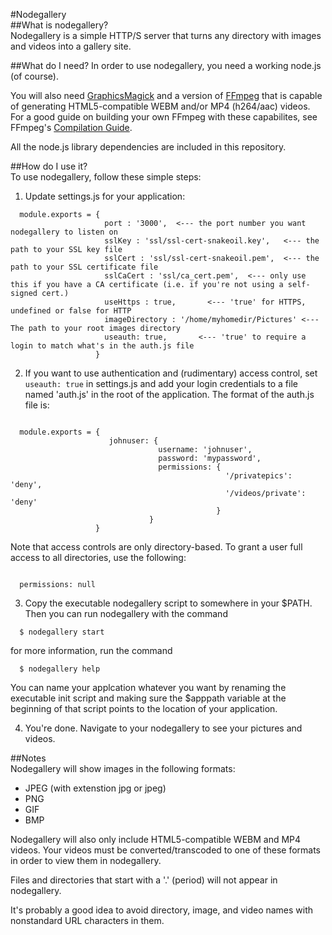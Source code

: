 #Nodegallery  
##What is nodegallery?  
Nodegallery is a simple HTTP/S server that turns any directory with images and videos into a gallery site.  

##What do I need?
In order to use nodegallery, you need a working node.js (of course).  

You will also need [GraphicsMagick](http://graphicsmagick.org) and a version of [FFmpeg](https://ffmpeg.org) that is capable of generating HTML5-compatible  WEBM and/or MP4 (h264/aac) videos. For a good guide on building your own FFmpeg with these capabilites, see FFmpeg's [Compilation Guide](https://trac.ffmpeg.org/wiki/CompilationGuide).  

All the node.js library dependencies are included in this repository.

##How do I use it?  
To use nodegallery, follow these simple steps:  
1. Update settings.js for your application:  

  ```        
    module.exports = { 
                       port : '3000',  <--- the port number you want nodegallery to listen on  
                       sslKey : 'ssl/ssl-cert-snakeoil.key',   <--- the path to your SSL key file  
                       sslCert : 'ssl/ssl-cert-snakeoil.pem',  <--- the path to your SSL certificate file  
                       sslCaCert : 'ssl/ca_cert.pem',  <--- only use this if you have a CA certificate (i.e. if you're not using a self-signed cert.)
                       useHttps : true,       <--- 'true' for HTTPS, undefined or false for HTTP  
                       imageDirectory : '/home/myhomedir/Pictures' <--- The path to your root images directory  
                       useauth: true,       <--- 'true' to require a login to match what's in the auth.js file  
                     }
  ```
  

2. If you want to use authentication and (rudimentary) access control, set `useauth: true` in settings.js and add your login credentials to a file named 'auth.js' in the root of the application. The format of the auth.js file is:  

  ```

    module.exports = { 
                        johnuser: {
                                   username: 'johnuser',
                                   password: 'mypassword',
                                   permissions: {
                                                  '/privatepics': 'deny',
                                                  '/videos/private': 'deny'
                                                }
                                 }
                     }
  ```

  Note that access controls are only directory-based. To grant a user full access to all directories, use the following:

  ```
    
    permissions: null

  ```

3. Copy the executable nodegallery script to somewhere in your $PATH. Then you can run nodegallery with the command  

  ```
    $ nodegallery start
  ```

  for more information, run the command

  ```
    $ nodegallery help
  ```

  You can name your applcation whatever you want by renaming the executable init script and making sure the $apppath variable at the beginning of that script points to the location of your application.
  
4. You're done. Navigate to your nodegallery to see your pictures and videos.  

##Notes  
Nodegallery will show images in the following formats:  
* JPEG (with extenstion jpg or jpeg)  
* PNG  
* GIF  
* BMP  

Nodegallery will also only include HTML5-compatible WEBM and MP4 videos. Your videos must be converted/transcoded to one of these formats in order to view them in nodegallery.  

Files and directories that start with a '.' (period) will not appear in nodegallery.

It's probably a good idea to avoid directory, image, and video names with nonstandard URL characters in them.
